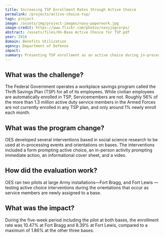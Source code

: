 ```yaml
---
title: Increasing TSP Enrollment Rates through Active Choice
permalink: /projects/active-choice-tsp/
tags: project
image: /assets/img/project-images/navy-paperwork.jpg
image-credit: https://www.flickr.com/photos/navyjagcorps/
abstract: /assets/files/On-Base Active Choice for TSP.pdf
year: 2016
domain: Benefits Utilization
agency: Department of Defense
impact:
summary: Presenting TSP enrollment as an active choice during in-processing increased enrollment by 6-7%.
---
```

## What was the challenge?

The Federal Government operates a workplace savings program called the Thrift Savings Plan (TSP) for all of its employees. While civilian employees are automatically enrolled in TSP, Servicemembers are not. Roughly 56% of the more than 1.3 million active duty service members in the Armed Forces are not currently enrolled in any TSP plan, and only around 1% newly enroll each month.

## What was the program change?

OES developed several interventions based in social science research to be used at in-processing events and orientations on bases. The interventions included a form prompting active choice, an in-person activity prompting immediate action, an informational cover sheet, and a video.

## How did the evaluation work?

OES ran two pilots at large Army installations—Fort Bragg, and Fort Lewis —testing active choice interventions during the orientations that occur as service members are newly assigned to a base.

## What was the impact?

During the five-week period including the pilot at both bases, the enrollment rate was 10.47% at Fort Bragg and 8.39% at Fort Lewis, compared to a maximum of 1.86% at the other three bases.
